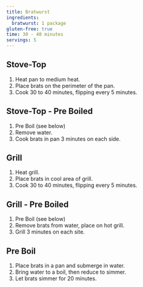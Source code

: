 ```yaml
---
title: Bratwurst 
ingredients:
  bratwurst: 1 package
gluten-free: true
time: 30 - 40 minutes
servings: 5
---
```


## Stove-Top

1. Heat pan to medium heat.
2. Place brats on the perimeter of the pan.
3. Cook 30 to 40 minutes, flipping every 5 minutes.

## Stove-Top - Pre Boiled

1. Pre Boil (see below)
2. Remove water.
3. Cook brats in pan 3 minutes on each side.

## Grill

1. Heat grill.
2. Place brats in cool area of grill.
3. Cook 30 to 40 minutes, flipping every 5 minutes.

## Grill - Pre Boiled

1. Pre Boil (see below)
2. Remove brats from water, place on hot grill.
3. Grill 3 minutes on each site.

## Pre Boil

1. Place brats in a pan and submerge in water.
2. Bring water to a boil, then reduce to simmer.
3. Let brats simmer for 20 minutes.

